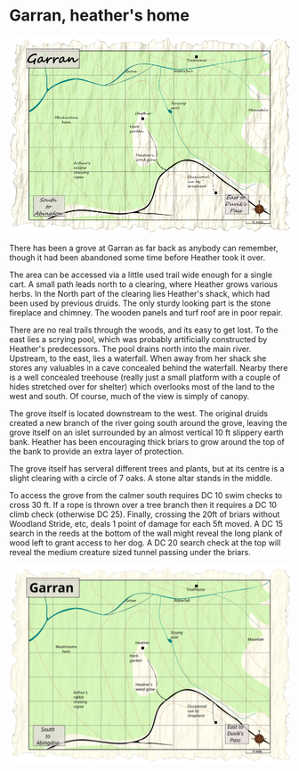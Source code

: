 # Garran, heather's home

![Map of area](./garran.png "Garran map")

There has been a grove at Garran as far back as anybody can remember, though it had been abandoned some time before Heather took it over.

The area can be accessed via a little used trail wide enough for a single cart. A small path leads north to a clearing, where Heather grows various herbs. In the North part of the clearing lies Heather's shack, which had been used by previous druids. The only sturdy looking part is the stone fireplace and chimney. The wooden panels and turf roof are in poor repair.

There are no real trails through the woods, and its easy to get lost. To the east lies a scrying pool, which was probably artificially constructed by Heather's predecessors. The pool drains north into the main river. Upstream, to the east, lies a waterfall. When away from her shack she stores any valuables in a cave concealed behind the waterfall. Nearby there is a well concealed treehouse (really just a small platform with a couple of hides stretched over for shelter) which overlooks most of the land to the west and south. Of course, much of the view is simply of canopy.

The grove itself is located downstream to the west. The original druids created a new branch of the river going south around the grove, leaving the grove itself on an islet surrounded by an almost vertical 10 ft slippery earth bank. Heather has been encouraging thick briars to grow around the top of the bank to provide an extra layer of protection.

The grove itself has serveral different trees and plants, but at its centre is a slight clearing with a circle of 7 oaks. A stone altar stands in the middle.

To access the grove from the calmer south requires DC 10 swim checks to cross 30 ft. If a rope is thrown over a tree branch then it requires a DC 10 climb check (otherwise DC 25). Finally, crossing the 20ft of briars without Woodland Stride, etc, deals 1 point of damage for each 5ft moved. A DC 15 search in the reeds at the bottom of the wall might reveal the long plank of wood left to grant access to her dog. A DC 20 search check at the top will reveal the medium creature sized tunnel passing under the briars.

![SVG version](./garran.svg "SVG Garran map")